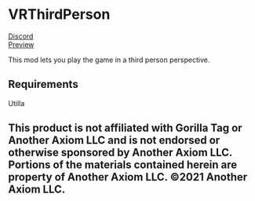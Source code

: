 # VRThirdPerson
[Discord](https://discord.com/invite/zVpbtgmehp) 
<br>
[Preview](https://www.youtube.com/@huskygt)

This mod lets you play the game in a third person perspective.

## Requirements
Utilla

## This product is not affiliated with Gorilla Tag or Another Axiom LLC and is not endorsed or otherwise sponsored by Another Axiom LLC. Portions of the materials contained herein are property of Another Axiom LLC. ©2021 Another Axiom LLC.
